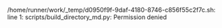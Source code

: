 /home/runner/work/_temp/d0950f9f-9daf-4180-8746-c856f55c2f7c.sh: line 1: scripts/build_directory_md.py: Permission denied
